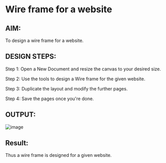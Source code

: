 # Wire frame for a website

## AIM:
To design a wire frame for a website.

## DESIGN STEPS:

Step 1:
Open a New Document and resize the canvas to your desired size.

Step 2:
Use the tools to design a Wire frame for the given website.

Step 3:
Duplicate the layout and modify the further pages.

Step 4:
Save the pages once you're done.

## OUTPUT:
![image](https://user-images.githubusercontent.com/94165326/152010702-7bd5628f-9dc1-47bd-a35f-0e2337ff3026.png)




## Result:
Thus a wire frame is designed for a given website.
